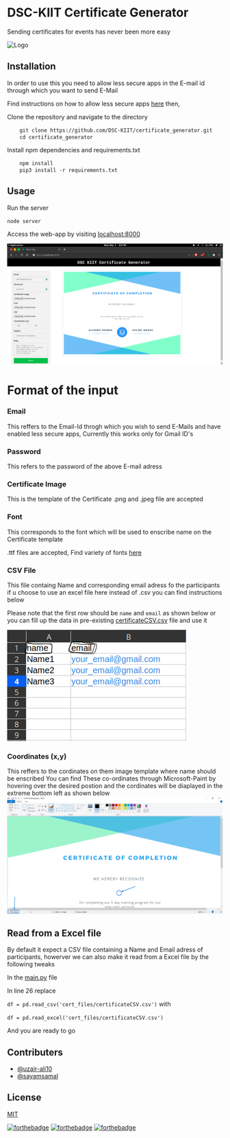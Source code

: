 
# DSC-KIIT Certificate Generator

Sending certificates for events has never been more easy 




  


  

    

  
![Logo](https://dev-to-uploads.s3.amazonaws.com/uploads/articles/th5xamgrr6se0x5ro4g6.png)

    
## Installation 
In order to use this you need to allow less secure apps in the E-mail id through which you want to send E-Mail

Find instructions on how to allow less secure apps [here](https://www.youtube.com/watch?v=Ee7PDsbfOUI) then,

Clone the repository and navigate to the directory

```
    git clone https://github.com/DSC-KIIT/certificate_generator.git
    cd certificate_generator
```

Install npm dependencies and requirements.txt
```
    npm install
    pip3 install -r requirements.txt
```
## Usage
Run the server
```
node server
```
Access the web-app by visiting [localhost:8000](http://localhost:8000)



![prew_img](https://github.com/DSC-KIIT/certificate_generator/blob/main/images/prew_img.png)

  

# Format of the input

### Email
This reffers to the Email-Id throgh which you wish to send E-Mails and have enabled less secure apps, Currently this works only for Gmail ID's
### Password
This refers to the password of the above E-mail adress

### Certificate Image
This is the template of the Certificate
.png and .jpeg file are accepted

### Font
This corresponds to the font which will be used to enscribe name on the Certificate template

.ttf files are accepted, Find variety of fonts [here](https://fonts.google.com/)

### CSV File 
This file containg Name and corresponding email adress fo the participants if u choose to use an excel file here instead of .csv you can find instructions below


Please note that the first row should be ```name```  and  `email`
as shown below 
or you can fill up the data in pre-existing [certificateCSV.csv](https://github.com/DSC-KIIT/certificate_generator/blob/main/cert_files/certificateCSV.csv) file and use it

![csv_img](https://github.com/DSC-KIIT/certificate_generator/blob/main/images/csv_img.png)

### Coordinates (x,y)
This reffers to the cordinates on them image template where name should be enscribed 
You can find These co-ordinates through Microsoft-Paint by hovering over the desired postion and the cordinates will be diaplayed in the extreme bottom left as shown below 
![paint_img](https://github.com/DSC-KIIT/certificate_generator/blob/main/images/paint_img.png)

## Read from a Excel file
By default it expect a CSV file containing a Name and Email adress of participants, howerver we can also make it read from a Excel file by the following tweaks

In the [main.py](https://github.com/DSC-KIIT/certificate_generator/blob/main/main.py) file 

In line 26 replace

 ```df = pd.read_csv('cert_files/certificateCSV.csv')```
with 

```df = pd.read_excel('cert_files/certificateCSV.csv')```

And you are ready to go

## Contributers

- [@uzair-ali10](https://github.com/uzair-ali10/)
- [@sayamsamal](https://github.com/sayamsamal)

  
## License

[MIT](https://choosealicense.com/licenses/mit/)


[![forthebadge](https://forthebadge.com/images/badges/made-with-python.svg)](https://forthebadge.com)
[![forthebadge](https://forthebadge.com/images/badges/made-with-javascript.svg)](https://forthebadge.com)
[![forthebadge](https://forthebadge.com/images/badges/open-source.svg)](https://forthebadge.com)
